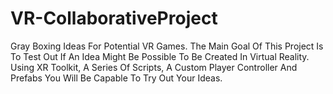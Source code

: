 # VR-CollaborativeProject
Gray Boxing Ideas For Potential VR Games.
The Main Goal Of This Project Is To Test Out If An Idea Might Be Possible To Be Created In Virtual Reality.
Using XR Toolkit, A Series Of Scripts, A Custom Player Controller And Prefabs You Will Be Capable To Try Out Your Ideas.
